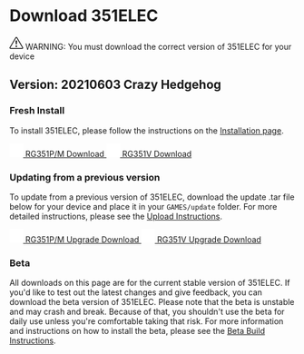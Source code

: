 # Download 351ELEC

<div class="alert alert-warning download-warning"><svg xmlns="http://www.w3.org/2000/svg" width="24" height="24" fill="currentColor" class="bi bi-exclamation-triangle" viewBox="0 0 16 16">
  <path d="M7.938 2.016A.13.13 0 0 1 8.002 2a.13.13 0 0 1 .063.016.146.146 0 0 1 .054.057l6.857 11.667c.036.06.035.124.002.183a.163.163 0 0 1-.054.06.116.116 0 0 1-.066.017H1.146a.115.115 0 0 1-.066-.017.163.163 0 0 1-.054-.06.176.176 0 0 1 .002-.183L7.884 2.073a.147.147 0 0 1 .054-.057zm1.044-.45a1.13 1.13 0 0 0-1.96 0L.165 13.233c-.457.778.091 1.767.98 1.767h13.713c.889 0 1.438-.99.98-1.767L8.982 1.566z"/>
  <path d="M7.002 12a1 1 0 1 1 2 0 1 1 0 0 1-2 0zM7.1 5.995a.905.905 0 1 1 1.8 0l-.35 3.507a.552.552 0 0 1-1.1 0L7.1 5.995z"/>
</svg> WARNING: You must download the correct version of 351ELEC for your device</div>

## Version: 20210603 Crazy Hedgehog

### Fresh Install

To install 351ELEC, please follow the instructions on the [Installation page](Installation).

<a class="btn btn-download" href="https://github.com/351ELEC/351ELEC/releases/download/20210603/351ELEC-RG351P.aarch64-20210603.img.gz">
	<img src="images/download-arrow.svg" alt="Download Arrow" style="width: 24px; height: 24px"/>
	RG351P/M Download
</a>
<a class="btn btn-download" href="https://github.com/351ELEC/351ELEC/releases/download/20210603/351ELEC-RG351V.aarch64-20210603.img.gz">
	<img src="images/download-arrow.svg" alt="Download Arrow" style="width: 24px; height: 24px"/>
	RG351V Download
</a>

### Updating from a previous version

To update from a previous version of 351ELEC, download the update .tar file below for your device and place it in your `GAMES/update` folder. For more detailed instructions, please see the [Upload Instructions](Installation#upgrading).

<a class="btn btn-download" href="https://github.com/351ELEC/351ELEC/releases/download/20210603/351ELEC-RG351P.aarch64-20210603.tar">
	<img src="images/download-arrow.svg" alt="Download Upgrade Arrow" style="width: 24px; height: 24px"/>
	RG351P/M Upgrade Download
</a>
<a class="btn btn-download" href="https://github.com/351ELEC/351ELEC/releases/download/20210603/351ELEC-RG351V.aarch64-20210603.tar">
	<img src="images/download-arrow.svg" alt="Download Upgrade Arrow" style="width: 24px; height: 24px"/>
	RG351V Upgrade Download
</a>

### Beta

All downloads on this page are for the current stable version of 351ELEC. If you'd like to test out the latest changes and give feedback, you can download the beta version of 351ELEC. Please note that the beta is unstable and may crash and break. Because of that, you shouldn't use the beta for daily use unless you're comfortable taking that risk. For more information and instructions on how to install the beta, please see the [Beta Build Instructions](#beta-builds).